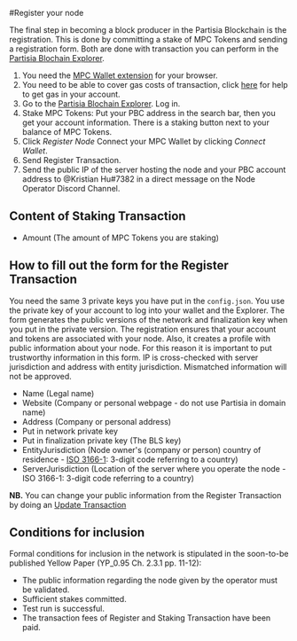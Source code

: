 #Register your node

The final step in becoming a block producer in the Partisia Blockchain is the registration. This is done by committing a stake of MPC Tokens and sending a registration form. Both are done with transaction you can perform in the [Partisia Blochain Explorer](https://mpcexplorer.com/node-register).

1) You need the [MPC Wallet extension](https://chrome.google.com/webstore/detail/partisia-wallet/gjkdbeaiifkpoencioahhcilildpjhgh) for your browser.   
2) You need to be able to cover gas costs of transaction, click [here](byoc.md) for help to get gas in your account.   
3) Go to the [Partisia Blochain Explorer](https://mpcexplorer.com/node-register). Log in.    
4) Stake MPC Tokens: Put your PBC address in the search bar, then you get your account information. There is a staking button next to your balance of MPC Tokens.   
5) Click *Register Node* Connect your MPC Wallet by clicking *Connect Wallet*.    
6) Send Register Transaction.   
7) Send the public IP of the server hosting the node and your PBC account address to @Kristian Hu#7382 in a direct message on the Node Operator Discord Channel.   

## Content of Staking Transaction

- Amount (The amount of MPC Tokens you are staking)   

## How to fill out the form for the Register Transaction

You need the same 3 private keys you have put in the `config.json`. You use the private key of your account to log into your wallet and the Explorer. The form generates the public versions of the network and finalization key when you put in the private version. The registration ensures that your account and tokens are associated with your node. Also, it creates a profile with public information about your node. For this reason it is important to put trustworthy information in this form. IP is cross-checked with server jurisdiction and address with entity jurisdiction. Mismatched information will not be approved.      


- Name (Legal name)   
- Website (Company or personal webpage - do not use Partisia in domain name)   
- Address (Company or personal address)   
- Put in network private key   
- Put in finalization private key (The BLS key)   
- EntityJurisdiction (Node owner's (company or person) country of residence - [ISO 3166-1](https://en.wikipedia.org/wiki/ISO_3166-1): 3-digit code referring to a country)   
- ServerJurisdiction (Location of the server where you operate the node - ISO 3166-1: 3-digit code referring to a country)     

**NB.** You can change your public information from the Register Transaction by doing an [Update Transaction](update-transaction.md)   


## Conditions for inclusion

Formal conditions for inclusion in the network is stipulated in the soon-to-be published Yellow Paper (YP_0.95 Ch. 2.3.1 pp. 11-12):   

- The public information regarding the node given by the operator must be validated.   
- Sufficient stakes committed.   
- Test run is successful.   
- The transaction fees of Register and Staking Transaction have been paid.   
